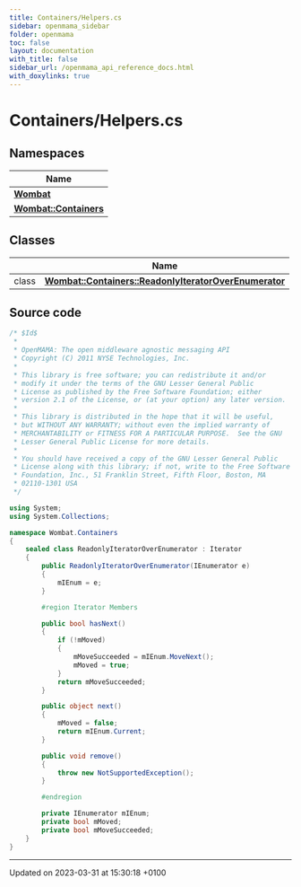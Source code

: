 ```yaml
---
title: Containers/Helpers.cs
sidebar: openmama_sidebar
folder: openmama
toc: false
layout: documentation
with_title: false
sidebar_url: /openmama_api_reference_docs.html
with_doxylinks: true
---
```


# Containers/Helpers.cs



## Namespaces

| Name           |
| -------------- |
| **[Wombat](namespaceWombat.html)**  |
| **[Wombat::Containers](namespaceWombat_1_1Containers.html)**  |

## Classes

|                | Name           |
| -------------- | -------------- |
| class | **[Wombat::Containers::ReadonlyIteratorOverEnumerator](classWombat_1_1Containers_1_1ReadonlyIteratorOverEnumerator.html)**  |




## Source code

```csharp
/* $Id$
 *
 * OpenMAMA: The open middleware agnostic messaging API
 * Copyright (C) 2011 NYSE Technologies, Inc.
 *
 * This library is free software; you can redistribute it and/or
 * modify it under the terms of the GNU Lesser General Public
 * License as published by the Free Software Foundation; either
 * version 2.1 of the License, or (at your option) any later version.
 *
 * This library is distributed in the hope that it will be useful,
 * but WITHOUT ANY WARRANTY; without even the implied warranty of
 * MERCHANTABILITY or FITNESS FOR A PARTICULAR PURPOSE.  See the GNU
 * Lesser General Public License for more details.
 *
 * You should have received a copy of the GNU Lesser General Public
 * License along with this library; if not, write to the Free Software
 * Foundation, Inc., 51 Franklin Street, Fifth Floor, Boston, MA
 * 02110-1301 USA
 */

using System;
using System.Collections;

namespace Wombat.Containers
{
    sealed class ReadonlyIteratorOverEnumerator : Iterator
    {
        public ReadonlyIteratorOverEnumerator(IEnumerator e)
        {
            mIEnum = e;
        }

        #region Iterator Members

        public bool hasNext()
        {
            if (!mMoved)
            {
                mMoveSucceeded = mIEnum.MoveNext();
                mMoved = true;
            }
            return mMoveSucceeded;
        }

        public object next()
        {
            mMoved = false;
            return mIEnum.Current;
        }

        public void remove()
        {
            throw new NotSupportedException();
        }

        #endregion

        private IEnumerator mIEnum;
        private bool mMoved;
        private bool mMoveSucceeded;
    }
}
```


-------------------------------

Updated on 2023-03-31 at 15:30:18 +0100
